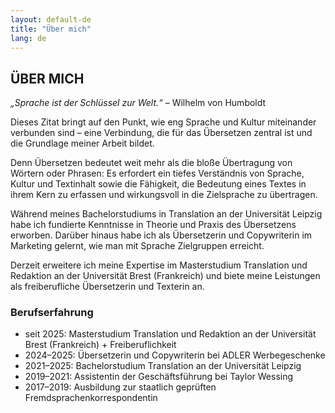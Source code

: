 ```yaml
---
layout: default-de
title: "Über mich"
lang: de
---
```


## ÜBER MICH

*„Sprache ist der Schlüssel zur Welt.“* – Wilhelm von Humboldt

Dieses Zitat bringt auf den Punkt, wie eng Sprache und Kultur miteinander verbunden sind – eine Verbindung, die für das Übersetzen zentral ist und die Grundlage meiner Arbeit bildet. 

Denn Übersetzen bedeutet weit mehr als die bloße Übertragung von Wörtern oder Phrasen: Es erfordert ein tiefes Verständnis von Sprache, Kultur und Textinhalt sowie die Fähigkeit, die Bedeutung eines Textes in ihrem Kern zu erfassen und wirkungsvoll in die Zielsprache zu übertragen.

Während meines Bachelorstudiums in Translation an der Universität Leipzig habe ich fundierte Kenntnisse in Theorie und Praxis des Übersetzens erworben. Darüber hinaus habe ich als Übersetzerin und Copywriterin im Marketing gelernt, wie man mit Sprache Zielgruppen erreicht. 

Derzeit erweitere ich meine Expertise im Masterstudium Translation und Redaktion an der Universität Brest (Frankreich) und biete meine Leistungen als freiberufliche Übersetzerin und Texterin an.


### Berufserfahrung
- seit 2025: Masterstudium Translation und Redaktion an der Universität Brest (Frankreich) + Freiberuflichkeit
- 2024–2025: Übersetzerin und Copywriterin bei ADLER Werbegeschenke
- 2021–2025: Bachelorstudium Translation an der Universität Leipzig
- 2019–2021: Assistentin der Geschäftsführung bei Taylor Wessing
- 2017–2019: Ausbildung zur staatlich geprüften Fremdsprachenkorrespondentin

